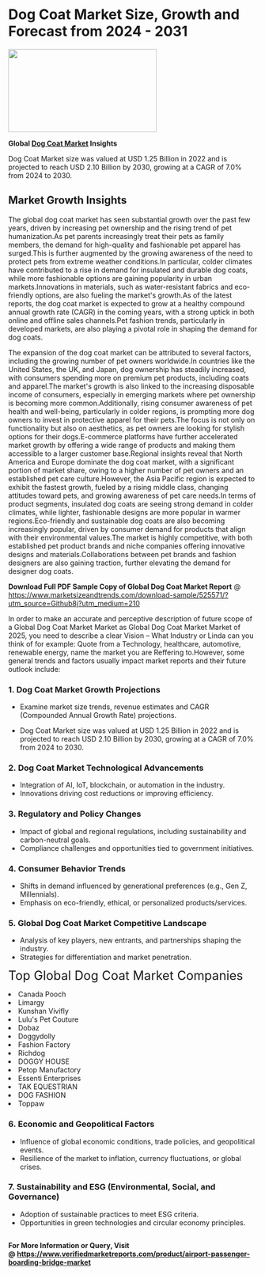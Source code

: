 <H1>Dog Coat Market Size, Growth and Forecast from 2024 - 2031</H1><img class="aligncenter size-medium wp-image-584254" src="https://thirdeyenews.in/wp-content/uploads/2024/09/Global-Market-Research-300x168.jpeg" alt="" width="300" height="168" /><p><strong>Global&nbsp;<a href="https://www.marketsizeandtrends.com/download-sample/525571/?utm_source=Github8j?utm_medium=210">Dog Coat Market</a> Insights</strong></p><p>Dog Coat Market size was valued at USD 1.25 Billion in 2022 and is projected to reach USD 2.10 Billion by 2030, growing at a CAGR of 7.0% from 2024 to 2030.</p><p><h2>Market Growth Insights</h2> <p>The global dog coat market has seen substantial growth over the past few years, driven by increasing pet ownership and the rising trend of pet humanization.As pet parents increasingly treat their pets as family members, the demand for high-quality and fashionable pet apparel has surged.This is further augmented by the growing awareness of the need to protect pets from extreme weather conditions.In particular, colder climates have contributed to a rise in demand for insulated and durable dog coats, while more fashionable options are gaining popularity in urban markets.Innovations in materials, such as water-resistant fabrics and eco-friendly options, are also fueling the market's growth.As of the latest reports, the dog coat market is expected to grow at a healthy compound annual growth rate (CAGR) in the coming years, with a strong uptick in both online and offline sales channels.Pet fashion trends, particularly in developed markets, are also playing a pivotal role in shaping the demand for dog coats.</p> <p>The expansion of the dog coat market can be attributed to several factors, including the growing number of pet owners worldwide.In countries like the United States, the UK, and Japan, dog ownership has steadily increased, with consumers spending more on premium pet products, including coats and apparel.The market's growth is also linked to the increasing disposable income of consumers, especially in emerging markets where pet ownership is becoming more common.Additionally, rising consumer awareness of pet health and well-being, particularly in colder regions, is prompting more dog owners to invest in protective apparel for their pets.The focus is not only on functionality but also on aesthetics, as pet owners are looking for stylish options for their dogs.E-commerce platforms have further accelerated market growth by offering a wide range of products and making them accessible to a larger customer base.Regional insights reveal that North America and Europe dominate the dog coat market, with a significant portion of market share, owing to a higher number of pet owners and an established pet care culture.However, the Asia Pacific region is expected to exhibit the fastest growth, fueled by a rising middle class, changing attitudes toward pets, and growing awareness of pet care needs.In terms of product segments, insulated dog coats are seeing strong demand in colder climates, while lighter, fashionable designs are more popular in warmer regions.Eco-friendly and sustainable dog coats are also becoming increasingly popular, driven by consumer demand for products that align with their environmental values.The market is highly competitive, with both established pet product brands and niche companies offering innovative designs and materials.Collaborations between pet brands and fashion designers are also gaining traction, further elevating the demand for designer dog coats.<p><span class=""><strong>Download Full PDF Sample Copy of Global Dog Coat Market Report</strong> @ <a href="https://www.marketsizeandtrends.com/download-sample/525571/?utm_source=Github8j?utm_medium=210" target="_blank">https://www.marketsizeandtrends.com/download-sample/525571/?utm_source=Github8j?utm_medium=210</a></span></p><p>In order to make an accurate and perceptive description of future scope of a Global&nbsp;Dog Coat Market Market as Global&nbsp;Dog Coat Market Market of 2025, you need to describe a clear Vision &ndash; What Industry or Linda can you think of for example: Quote from a Technology, healthcare, automotive, renewable energy, name the market you are Reffering to.However, some general trends and factors usually impact market reports and their future outlook include:</p><h3>1.&nbsp;<strong>Dog Coat Market Growth Projections</strong></h3><ul><li>Examine market size trends, revenue estimates and CAGR (Compounded Annual Growth Rate) projections.</li><li><p>Dog Coat Market size was valued at USD 1.25 Billion in 2022 and is projected to reach USD 2.10 Billion by 2030, growing at a CAGR of 7.0% from 2024 to 2030.</p></li></ul><h3>2.&nbsp;<strong>Dog Coat Market Technological Advancements</strong></h3><ul><li>Integration of AI, IoT, blockchain, or automation in the industry.</li><li>Innovations driving cost reductions or improving efficiency.</li></ul><h3>3.&nbsp;<strong>Regulatory and Policy Changes</strong></h3><ul><li>Impact of global and regional regulations, including sustainability and carbon-neutral goals.</li><li>Compliance challenges and opportunities tied to government initiatives.</li></ul><h3>4.&nbsp;<strong>Consumer Behavior Trends</strong></h3><ul><li>Shifts in demand influenced by generational preferences (e.g., Gen Z, Millennials).</li><li>Emphasis on eco-friendly, ethical, or personalized products/services.</li></ul><h3>5.&nbsp;<strong>Global Dog Coat Market Competitive Landscape</strong></h3><ul><li>Analysis of key players, new entrants, and partnerships shaping the industry.</li><li>Strategies for differentiation and market penetration.</li></ul><p data-pm-slice="1 1 []"><span style="color: inherit; font-family: inherit; font-size: 25px;">Top Global Dog Coat Market Companies</span></p><div class="" data-test-id=""><p><li>Canada Pooch</li><li> Limargy</li><li> Kunshan Vivifly</li><li> Lulu's Pet Couture</li><li> Dobaz</li><li> Doggydolly</li><li> Fashion Factory</li><li> Richdog</li><li> DOGGY HOUSE</li><li> Petop Manufactory</li><li> Essenti Enterprises</li><li> TAK EQUESTRIAN</li><li> DOG FASHION</li><li> Toppaw</li></p></div><h3>6.&nbsp;<strong>Economic and Geopolitical Factors</strong></h3><ul><li>Influence of global economic conditions, trade policies, and geopolitical events.</li><li>Resilience of the market to inflation, currency fluctuations, or global crises.</li></ul><h3>7.&nbsp;<strong>Sustainability and ESG (Environmental, Social, and Governance)</strong></h3><ul><li>Adoption of sustainable practices to meet ESG criteria.</li><li>Opportunities in green technologies and circular economy principles.</li></ul><h2><strong style="font-size: 14px;">For More Information or Query, Visit @&nbsp;</strong><a style="background-color: #ffffff; font-size: 14px;" href="https://www.marketsizeandtrends.com/report/dog-coat-market/" target="_blank">https://www.verifiedmarketreports.com/product/airport-passenger-boarding-bridge-market</a></h2>
